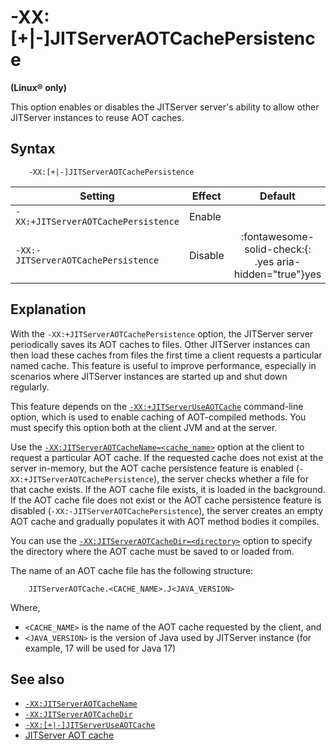 <!--
* Copyright (c) 2017, 2024 IBM Corp. and others
*
* This program and the accompanying materials are made
* available under the terms of the Eclipse Public License 2.0
* which accompanies this distribution and is available at
* https://www.eclipse.org/legal/epl-2.0/ or the Apache
* License, Version 2.0 which accompanies this distribution and
* is available at https://www.apache.org/licenses/LICENSE-2.0.
*
* This Source Code may also be made available under the
* following Secondary Licenses when the conditions for such
* availability set forth in the Eclipse Public License, v. 2.0
* are satisfied: GNU General Public License, version 2 with
* the GNU Classpath Exception [1] and GNU General Public
* License, version 2 with the OpenJDK Assembly Exception [2].
*
* [1] https://www.gnu.org/software/classpath/license.html
* [2] https://openjdk.org/legal/assembly-exception.html
*
* SPDX-License-Identifier: EPL-2.0 OR Apache-2.0 OR GPL-2.0-only WITH Classpath-exception-2.0 OR GPL-2.0-only WITH OpenJDK-assembly-exception-1.0
-->

# -XX:[+|-]JITServerAOTCachePersistence

**(Linux&reg; only)**

This option enables or disables the JITServer server's ability to allow other JITServer instances to reuse AOT caches.

## Syntax

        -XX:[+|-]JITServerAOTCachePersistence

| Setting                    | Effect  | Default                                                                              |
|----------------------------|---------|:------------------------------------------------------------------------------------:|
|`-XX:+JITServerAOTCachePersistence` | Enable  |                                                                                      |
|`-XX:-JITServerAOTCachePersistence` | Disable | :fontawesome-solid-check:{: .yes aria-hidden="true"}<span class="sr-only">yes</span> |

## Explanation

 With the `-XX:+JITServerAOTCachePersistence` option, the JITServer server periodically saves its AOT caches to files. Other JITServer instances can then load these caches from files the first time a client requests a particular named cache. This feature is useful to improve performance, especially in scenarios where JITServer instances are started up and shut down regularly.

 This feature depends on the [`-XX:+JITServerUseAOTCache`](xxjitserveruseaotcache.md) command-line option, which is used to enable caching of AOT-compiled methods. You must specify this option both at the client JVM and at the server.

 Use the [`-XX:JITServerAOTCacheName=<cache_name>`](xxjitserveraotcachename.md) option at the client to request a particular AOT cache. If the requested cache does not exist at the server in-memory, but the AOT cache persistence feature is enabled (`-XX:+JITServerAOTCachePersistence`), the server checks whether a file for that cache exists. If the AOT cache file exists, it is loaded in the background. If the AOT cache file does not exist or the AOT cache persistence feature is disabled (`-XX:-JITServerAOTCachePersistence`), the server creates an empty AOT cache and gradually populates it with AOT method bodies it compiles.

 You can use the [`-XX:JITServerAOTCacheDir=<directory>`](xxjitserveraotcachedir.md) option to specify the directory where the AOT cache must be saved to or loaded from.

 The name of an AOT cache file has the following structure:

        JITServerAOTCache.<CACHE_NAME>.J<JAVA_VERSION>
 Where,

 - `<CACHE_NAME>` is the name of the AOT cache requested by the client, and
 - `<JAVA_VERSION>` is the version of Java used by JITServer instance (for example, 17 will be used for Java 17)

## See also

- [`-XX:JITServerAOTCacheName`](xxjitserveraotcachename.md)
- [`-XX:JITServerAOTCacheDir`](xxjitserveraotcachedir.md)
- [`-XX:[+|-]JITServerUseAOTCache`](xxjitserveruseaotcache.md)
- [JITServer AOT cache](jitserver_tuning.md#jitserver-aot-cache)

<!-- ==== END OF TOPIC ==== xxjitserveraotcachepersistence.md ==== -->
